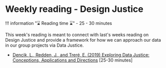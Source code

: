 # Weekly reading - Design Justice

!!! information "⌛ Reading time ⌛"
    - 25 - 30 minutes

This week's reading is meant to connect with last's weeks reading on Design Justice and provide a framework for how we can approach our data in our group projects via Data Justice.

- [Dencik, L., Redden, J., and Treré, E. (2019) Exploring Data Justice: Conceptions, Applications and Directions](../materials/DataJustice.pdf) [25-30 minutes]